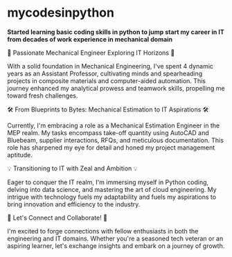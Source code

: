 # mycodesinpython
**Started learning basic coding skills in python to jump start my career in IT from decades of work experience in mechanical domain**

🚀 Passionate Mechanical Engineer Exploring IT Horizons 🚀

With a solid foundation in Mechanical Engineering, I've spent 4 dynamic years as an Assistant Professor, cultivating minds and spearheading projects in composite materials and computer-aided automation. This journey enhanced my analytical prowess and teamwork skills, propelling me toward fresh challenges.

🛠️ From Blueprints to Bytes: Mechanical Estimation to IT Aspirations 🛠️

Currently, I'm embracing a role as a Mechanical Estimation Engineer in the MEP realm. My tasks encompass take-off quantity using AutoCAD and Bluebeam, supplier interactions, RFQs, and meticulous documentation. This role has sharpened my eye for detail and honed my project management aptitude.

💡 Transitioning to IT with Zeal and Ambition 💡

Eager to conquer the IT realm, I'm immersing myself in Python coding, delving into data science, and mastering the art of cloud engineering. My intrigue with technology fuels my adaptability and fuels my aspirations to bring innovation and efficiency to the industry.

🔗 Let's Connect and Collaborate! 🔗

I'm excited to forge connections with fellow enthusiasts in both the engineering and IT domains. Whether you're a seasoned tech veteran or an aspiring learner, let's exchange insights and embark on a journey of growth.
